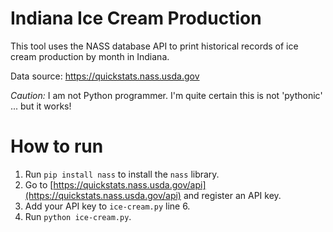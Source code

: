 # Indiana Ice Cream Production

This tool uses the NASS database API to print historical records of ice cream
production by month in Indiana.

Data source: https://quickstats.nass.usda.gov

_Caution:_ I am not Python programmer. I'm quite certain this is not
'pythonic' ... but it works!

# How to run

1. Run `pip install nass` to install the `nass` library.
1. Go to
   [https://quickstats.nass.usda.gov/api](https://quickstats.nass.usda.gov/api)
   and register an API key.
1. Add your API key to `ice-cream.py` line 6.
1. Run `python ice-cream.py`.
